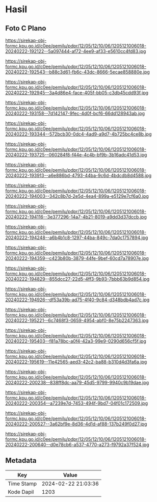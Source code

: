 # Hasil

## Foto C Plano

https://sirekap-obj-formc.kpu.go.id/c0ee/pemilu/pdpr/12/05/12/10/06/1205121006018-20240222-192122--5a097444-af72-4ee9-af33-e5610cc4fd83.jpg

https://sirekap-obj-formc.kpu.go.id/c0ee/pemilu/pdpr/12/05/12/10/06/1205121006018-20240222-192543--b88c3d61-fb6c-43dc-8666-5ecae858880e.jpg

https://sirekap-obj-formc.kpu.go.id/c0ee/pemilu/pdpr/12/05/12/10/06/1205121006018-20240222-192945--3a4d86e4-face-405f-bb05-c3db45cdd93f.jpg

https://sirekap-obj-formc.kpu.go.id/c0ee/pemilu/pdpr/12/05/12/10/06/1205121006018-20240222-193158--7d142147-9fec-4d0f-bcf6-66dd128943ab.jpg

https://sirekap-obj-formc.kpu.go.id/c0ee/pemilu/pdpr/12/05/12/10/06/1205121006018-20240222-193344--572bcb30-0dc4-4ad9-a9d7-4b725bc4ce8b.jpg

https://sirekap-obj-formc.kpu.go.id/c0ee/pemilu/pdpr/12/05/12/10/06/1205121006018-20240222-193725--060284f8-f44e-4c4b-bf9b-3b16adc41d53.jpg

https://sirekap-obj-formc.kpu.go.id/c0ee/pemilu/pdpr/12/05/12/10/06/1205121006018-20240222-193913--a6e886bd-4793-44ba-9c6d-4bdcdb8d4588.jpg

https://sirekap-obj-formc.kpu.go.id/c0ee/pemilu/pdpr/12/05/12/10/06/1205121006018-20240222-194003--342c8b7d-2e5d-4ea4-899a-e5129e7cf6a0.jpg

https://sirekap-obj-formc.kpu.go.id/c0ee/pemilu/pdpr/12/05/12/10/06/1205121006018-20240222-194116--3e377296-14a7-4b21-8019-a9dd3d37dccb.jpg

https://sirekap-obj-formc.kpu.go.id/c0ee/pemilu/pdpr/12/05/12/10/06/1205121006018-20240222-194248--a6b4b1c8-1297-44ba-849c-7da0c1757894.jpg

https://sirekap-obj-formc.kpu.go.id/c0ee/pemilu/pdpr/12/05/12/10/06/1205121006018-20240222-194359--c423b80b-3879-44fe-9bef-60cd7a78907e.jpg

https://sirekap-obj-formc.kpu.go.id/c0ee/pemilu/pdpr/12/05/12/10/06/1205121006018-20240222-194829--855dcc27-22d5-4ff3-9b93-7bbb63b9d854.jpg

https://sirekap-obj-formc.kpu.go.id/c0ee/pemilu/pdpr/12/05/12/10/06/1205121006018-20240222-194926--df53a39b-ad75-4f40-9c84-d348bdb4ad7c.jpg

https://sirekap-obj-formc.kpu.go.id/c0ee/pemilu/pdpr/12/05/12/10/06/1205121006018-20240222-195221--6c7468f3-0659-4954-abf0-8e75b2247363.jpg

https://sirekap-obj-formc.kpu.go.id/c0ee/pemilu/pdpr/12/05/12/10/06/1205121006018-20240222-195403--f81a78bc-a0f4-42a3-99e9-0290d656cf5f.jpg

https://sirekap-obj-formc.kpu.go.id/c0ee/pemilu/pdpr/12/05/12/10/06/1205121006018-20240222-195619--11e42565-aed3-42c2-ba88-b310d4d3fa6a.jpg

https://sirekap-obj-formc.kpu.go.id/c0ee/pemilu/pdpr/12/05/12/10/06/1205121006018-20240222-200238--838ff8dc-aa79-45d5-9799-9940c9b19dae.jpg

https://sirekap-obj-formc.kpu.go.id/c0ee/pemilu/pdpr/12/05/12/10/06/1205121006018-20240222-200354--a7239e7d-7453-494f-9bd7-04f01c172509.jpg

https://sirekap-obj-formc.kpu.go.id/c0ee/pemilu/pdpr/12/05/12/10/06/1205121006018-20240222-200527--3a62bf9e-8d36-4d1d-af88-137b249f0d27.jpg

https://sirekap-obj-formc.kpu.go.id/c0ee/pemilu/pdpr/12/05/12/10/06/1205121006018-20240222-200640--d0e78cb6-a537-4770-a273-f9792a37f524.jpg


## Metadata

| Key        | Value               |
| ---------- | ------------------- |
| Time Stamp | 2024-02-22 21:03:36 |
| Kode Dapil | 1203                |




